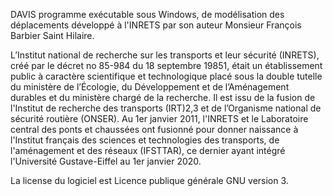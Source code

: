DAVIS programme exécutable sous Windows, de modélisation des déplacements développé à l'INRETS par son auteur Monsieur François Barbier Saint Hilaire.

L’Institut national de recherche sur les transports et leur sécurité (INRETS), créé par le décret no 85-984 du 18 septembre 19851, était un établissement public à caractère scientifique et technologique placé sous la double tutelle du ministère de l’Écologie, du Développement et de l’Aménagement durables et du ministère chargé de la recherche. Il est issu de la fusion de l'Institut de recherche des transports (IRT)2,3 et de l’Organisme national de sécurité routière (ONSER). Au 1er janvier 2011, l'INRETS et le Laboratoire central des ponts et chaussées ont fusionné pour donner naissance à l'Institut français des sciences et technologies des transports, de l'aménagement et des réseaux (IFSTTAR), ce dernier ayant intégré l'Université Gustave-Eiffel au 1er janvier 2020.

La license du logiciel est Licence publique générale GNU version 3.
